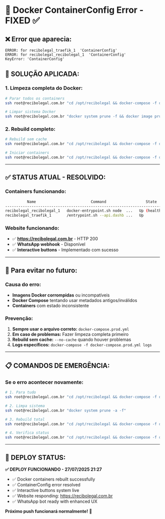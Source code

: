 # 🐳 Docker ContainerConfig Error - FIXED ✅

## ❌ **Error que aparecia:**
```
ERROR: for recibolegal_traefik_1  'ContainerConfig'
ERROR: for recibolegal_recibolegal_1  'ContainerConfig'
KeyError: 'ContainerConfig'
```

## 🔧 **SOLUÇÃO APLICADA:**

### **1. Limpeza completa do Docker:**
```bash
# Parar todos os containers
ssh root@recibolegal.com.br "cd /opt/recibolegal && docker-compose -f docker-compose.prod.yml down --remove-orphans"

# Limpar sistema Docker
ssh root@recibolegal.com.br "docker system prune -f && docker image prune -a -f"
```

### **2. Rebuild completo:**
```bash
# Rebuild sem cache
ssh root@recibolegal.com.br "cd /opt/recibolegal && docker-compose -f docker-compose.prod.yml build --no-cache"

# Iniciar containers
ssh root@recibolegal.com.br "cd /opt/recibolegal && docker-compose -f docker-compose.prod.yml up -d"
```

---

## ✅ **STATUS ATUAL - RESOLVIDO:**

### **Containers funcionando:**
```bash
          Name                         Command                  State                                                            Ports                                                      
--------------------------------------------------------------------------------------------------------------------------------------------------------------------------------------------
recibolegal_recibolegal_1   docker-entrypoint.sh node  ...   Up (healthy)   0.0.0.0:3001->3001/tcp,:::3001->3001/tcp                                                                        
recibolegal_traefik_1       /entrypoint.sh --api.dashb ...   Up             0.0.0.0:443->443/tcp,:::443->443/tcp, 0.0.0.0:80->80/tcp,:::80->80/tcp, 0.0.0.0:8080->8080/tcp,:::8080->8080/tcp
```

### **Website funcionando:**
- ✅ **https://recibolegal.com.br** - HTTP 200 
- ✅ **WhatsApp webhook** - Disponível
- ✅ **Interactive buttons** - Implementado com sucesso

---

## 🚨 **Para evitar no futuro:**

### **Causa do erro:**
- **Imagens Docker corrompidas** ou incompatíveis
- **Docker Compose** tentando usar metadados antigos/inválidos
- **Containers** com estado inconsistente

### **Prevenção:**
1. **Sempre usar o arquivo correto:** `docker-compose.prod.yml`
2. **Em caso de problemas:** Fazer limpeza completa primeiro
3. **Rebuild sem cache:** `--no-cache` quando houver problemas
4. **Logs específicos:** `docker-compose -f docker-compose.prod.yml logs`

---

## 📋 **COMANDOS DE EMERGÊNCIA:**

### **Se o erro acontecer novamente:**
```bash
# 1. Para tudo
ssh root@recibolegal.com.br "cd /opt/recibolegal && docker-compose -f docker-compose.prod.yml down --remove-orphans"

# 2. Limpa sistema
ssh root@recibolegal.com.br "docker system prune -a -f"

# 3. Rebuild total
ssh root@recibolegal.com.br "cd /opt/recibolegal && docker-compose -f docker-compose.prod.yml build --no-cache && docker-compose -f docker-compose.prod.yml up -d"

# 4. Verifica status
ssh root@recibolegal.com.br "cd /opt/recibolegal && docker-compose -f docker-compose.prod.yml ps"
```

---

## 🎯 **DEPLOY STATUS:**

**✅ DEPLOY FUNCIONANDO - 27/07/2025 21:27**
- ✅ Docker containers rebuilt successfully  
- ✅ ContainerConfig error resolved
- ✅ Interactive buttons system live
- ✅ Website responding: https://recibolegal.com.br
- ✅ WhatsApp bot ready with enhanced UX

**Próximo push funcionará normalmente!** 🚀
